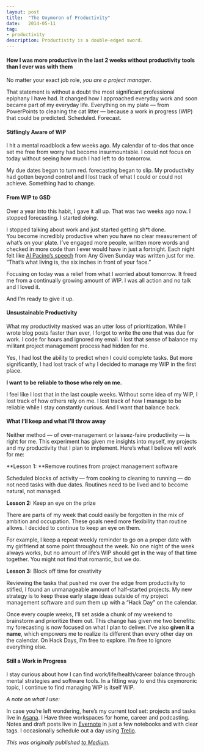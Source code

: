 ```yaml
---
layout:	post
title:	"The Oxymoron of Productivity"
date:	2014-05-11
tag:
- productivity
description: Productivity is a double-edged sword.
---
```


    
#### How I was more productive in the last 2 weeks without productivity tools than I ever was with them

No matter your exact job role, *you are a project manager*.

That statement is without a doubt the most significant professional epiphany I have had. It changed how I approached everyday work and soon became part of my everyday life. Everything on my plate — from PowerPoints to cleaning the cat litter — because a work in progress (WIP) that could be predicted. Scheduled. Forecast.

#### Stiflingly Aware of WIP

I hit a mental roadblock a few weeks ago. My calendar of to-dos that once set me free from worry had become insurmountable. I could not focus on today without seeing how much I had left to do tomorrow.

My due dates began to turn red. forecasting began to slip. My productivity had gotten beyond control and I lost track of what I could or could not achieve. Something had to change.

#### From WIP to GSD

Over a year into this habit, I gave it all up. That was two weeks ago now. I stopped forecasting. I started *doing*.

I stopped talking about work and just started getting sh*t done.  
You become incredibly productive when you have no clear measurement of what’s on your plate. I’ve engaged more people, written more words and checked in more code than I ever would have in just a fortnight. Each night felt like [Al Pacino’s speech](https://www.youtube.com/watch?v=9rFx6OFooCs) from Any Given Sunday was written just for me. “That’s what living is, the six inches in front of your face.”

Focusing on today was a relief from what I worried about tomorrow. It freed me from a continually growing amount of WIP. I was all action and no talk and I loved it.

And I’m ready to give it up.

#### Unsustainable Productivity

What my productivity masked was an utter loss of prioritization. While I wrote blog posts faster than ever, I forgot to write the one that was due for work. I code for hours and ignored my email. I lost that sense of balance my militant project management process had hidden for me.

Yes, I had lost the ability to predict when I could complete tasks. But more significantly, I had lost track of why I decided to manage my WIP in the first place.

**I want to be reliable to those who rely on me.**

I feel like I lost that in the last couple weeks. Without some idea of my WIP, I lost track of how others rely on me. I lost track of how I manage to be reliable while I stay constantly curious. And I want that balance back.

#### What I’ll keep and what I’ll throw away

Neither method — of over-management or laissez-faire productivity — is right for me. This experiment has given me insights into myself, my projects and my productivity that I plan to implement. Here’s what I believe will work for me:

**Lesson 1: **Remove routines from project management software

Scheduled blocks of activity — from cooking to cleaning to running — do not need tasks with due dates. Routines need to be lived and to become natural, not managed.

**Lesson 2:** Keep an eye on the prize

There are parts of my week that could easily be forgotten in the mix of ambition and occupation. These goals need more flexibility than routine allows. I decided to continue to keep an eye on them.

For example, I keep a repeat weekly reminder to go on a proper date with my girlfriend at some point throughout the week. No one night of the week always works, but no amount of life’s WIP should get in the way of that time together. You might not find that romantic, but we do.

**Lesson 3:** Block off time for creativity

Reviewing the tasks that pushed me over the edge from productivity to stifled, I found an unmanageable amount of half-started projects. My new strategy is to keep these early stage ideas outside of my project management software and sum them up with a “Hack Day” on the calendar.

Once every couple weeks, I’ll set aside a chunk of my weekend to brainstorm and prioritize them out. This change has given me two benefits: my forecasting is now focused on what I plan to deliver. I’ve also **given it a name**, which empowers me to realize its different than every other day on the calendar. On Hack Days, I’m free to explore. I’m free to ignore everything else.

#### Still a Work in Progress

I stay curious about how I can find work/life/health/career balance through mental strategies and software tools. In a fitting way to end this oxymoronic topic, I continue to find managing WIP is itself WIP.

*A note on what I use:*

In case you’re left wondering, here’s my current tool set: projects and tasks live in [Asana](http://asana.com/). I Have three workspaces for home, career and podcasting. Notes and draft posts live in [Evernote](http://evernote.com/) in just a few notebooks and with clear tags. I occasionally schedule out a day using [Trello](http://trello.com/).

*This was originally published [to Medium](https://medium.com/@mbbroberg/the-oxymoron-of-productivity-e5acd2b532e0).*